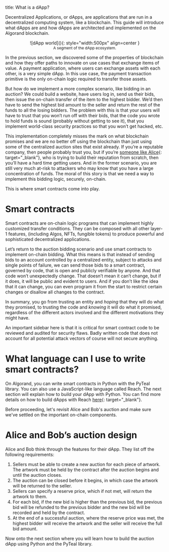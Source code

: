 title: What is a dApp?

Decentralized Applications, or dApps, are applications that are run in a decentralized computing system, like a blockchain. This guide will introduce what dApps are and how dApps are architected and implemented on the Algorand blockchain.

<center>
![dApp world](){: style="width:500px" align=center }
<figcaption style="font-size:12px">A segment of the dApp ecosystem.</figcaption>
</center>

In the previous section, we discovered some of the properties of blockchain and how they offer paths to innovate on use cases that exchange items of value. A payment application, where users can exchange assets with each other, is a very simple dApp. In this use case, the payment transaction primitive is the only on-chain logic required to transfer those assets. 

But how do we implement a more complex scenario, like bidding in an auction? We could build a website, have users log in, send us their bids, then issue the on-chain transfer of the item to the highest bidder. We’d then have to send the highest bid amount to the seller and return the rest of the funds to all the losing bidders. The problem with this is that your users will have to trust that you won’t run off with their bids, that the code you wrote to hold funds is sound (probably without getting to see it), that you implement world-class security practices so that you won’t get hacked, etc. 

This implementation completely misses the mark on what blockchain promises and we are no better off using the blockchain than just using some of the centralized auction sites that exist already. If you’re a reputable company, then people probably trust you, but if you’re [someone like Alice](../basics/what_is_blockchain/#alice-and-bobs-auction){: target="_blank"}, who is trying to build their reputation from scratch, then you’ll have a hard time getting users. And in the former scenario, you are still very much at-risk to attackers who may know that you have a large concentration of funds. The moral of this story is that we need a way to implement this bidding logic, securely, on-chain. 

This is where smart contracts come into play.

# Smart contracts

Smart contracts are on-chain logic programs that can implement highly customized transfer conditions. They can be composed with all other layer-1 features, (including Algos, NFTs, fungible tokens) to produce powerful and sophisticated decentralized applications. 

Let’s return to the auction bidding scenario and use smart contracts to implement on-chain bidding. What this means is that instead of sending bids to an account controlled by a centralized entity, subject to attacks and single points of failure, we can send those bids to a smart contract, governed by code, that is open and publicly verifiable by anyone. And that code won’t unexpectedly change. That doesn’t mean it can’t change, but if it does, it will be public and evident to users. And if you don’t like the idea that it can change, you can even program it from the start to restrict certain changes or disallow all changes to the contract. 

In summary, you go from trusting an entity and _hoping_ that they will do what they promised, to trusting the code and _knowing_ it will do what it promised, regardless of the different actors involved and the different motivations they might have. 

An important sidebar here is that it is critical for smart contract code to be reviewed and audited for security flaws. Badly written code that does not account for all potential attack vectors of course will not secure anything. 

# What language can I use to write smart contracts?
On Algorand, you can write smart contracts in Python with the PyTeal library. You can also use a JavaScript-like language called Reach. The next section will explain how to build your dApp with Python. You can find more details on how to build dApps with Reach [here](https://docs.reach.sh/){: target="_blank"}.

Before proceeding, let's revisit Alice and Bob's auction and make sure we've settled on the important on-chain components.

# Alice and Bob’s auction design
Alice and Bob think through the features for their dApp. They list off the following requirements:

1. Sellers must be able to create a new auction for each piece of artwork. The artwork must be held by the contract after the auction begins and until the auction closes.
2. The auction can be closed before it begins, in which case the artwork will be returned to the seller.
3. Sellers can specify a reserve price, which if not met, will return the artwork to them.
4. For each bid, if the new bid is higher than the previous bid, the previous bid will be refunded to the previous bidder and the new bid will be recorded and held by the contract.
5. At the end of a successful auction, where the reserve price was met, the highest bidder will receive the artwork and the seller will receive the full bid amount.

Now onto the next section where you will learn how to build the auction dApp using Python and the PyTeal library. 
